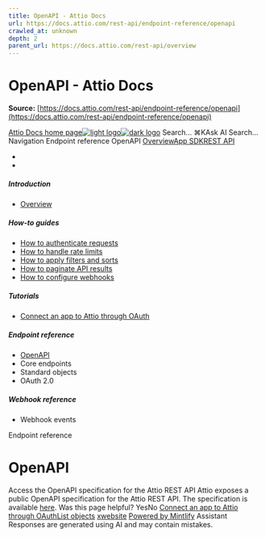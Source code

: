 ```yaml
---
title: OpenAPI - Attio Docs
url: https://docs.attio.com/rest-api/endpoint-reference/openapi
crawled_at: unknown
depth: 2
parent_url: https://docs.attio.com/rest-api/overview
---
```


# OpenAPI - Attio Docs

**Source:** [https://docs.attio.com/rest-api/endpoint-reference/openapi](https://docs.attio.com/rest-api/endpoint-reference/openapi)

[Attio Docs home page![light logo](https://mintlify.s3.us-west-1.amazonaws.com/attio/logo/light.svg)![dark logo](https://mintlify.s3.us-west-1.amazonaws.com/attio/logo/dark.svg)](https://docs.attio.com/)
Search...
⌘KAsk AI
Search...
Navigation
Endpoint reference
OpenAPI
[Overview](https://docs.attio.com/docs/overview)[App SDK](https://docs.attio.com/sdk/introduction)[REST API](https://docs.attio.com/rest-api/overview)
* [](https://build.attio.com/)
* [](https://attio.com/help)
##### Introduction
  * [Overview](https://docs.attio.com/rest-api/overview)


##### How-to guides
  * [How to authenticate requests](https://docs.attio.com/rest-api/how-to/authentication)
  * [How to handle rate limits](https://docs.attio.com/rest-api/how-to/rate-limiting)
  * [How to apply filters and sorts](https://docs.attio.com/rest-api/how-to/filtering-and-sorting)
  * [How to paginate API results](https://docs.attio.com/rest-api/how-to/pagination)
  * [How to configure webhooks](https://docs.attio.com/rest-api/how-to/webhooks)


##### Tutorials
  * [Connect an app to Attio through OAuth](https://docs.attio.com/rest-api/tutorials/connect-an-app-through-oauth)


##### Endpoint reference
  * [OpenAPI](https://docs.attio.com/rest-api/endpoint-reference/openapi)
  * Core endpoints
  * Standard objects
  * OAuth 2.0


##### Webhook reference
  * Webhook events


Endpoint reference
# OpenAPI
Access the OpenAPI specification for the Attio REST API
Attio exposes a public OpenAPI specification for the Attio REST API. The specification is available [here](https://api.attio.com/openapi/api).
Was this page helpful?
YesNo
[Connect an app to Attio through OAuth](https://docs.attio.com/rest-api/tutorials/connect-an-app-through-oauth)[List objects](https://docs.attio.com/rest-api/endpoint-reference/objects/list-objects)
[x](https://x.com/Attio)[website](https://attio.com)
[Powered by Mintlify](https://mintlify.com/preview-request?utm_campaign=poweredBy&utm_medium=referral&utm_source=docs.attio.com)
Assistant
Responses are generated using AI and may contain mistakes.
